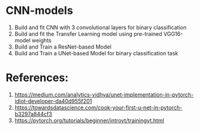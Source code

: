 # CNN-models

1. Build and fit CNN with 3 convolutional layers for binary classification
2. Build and fit the Transfer Learning model using pre-trained VGG16-model weights
3. Build and Train a ResNet-based Model
4. Build and Train a UNet-based Model for binary classification task

# References:

1. https://medium.com/analytics-vidhya/unet-implementation-in-pytorch-idiot-developer-da40d955f201
2. https://towardsdatascience.com/cook-your-first-u-net-in-pytorch-b3297a844cf3
3. https://pytorch.org/tutorials/beginner/introyt/trainingyt.html
